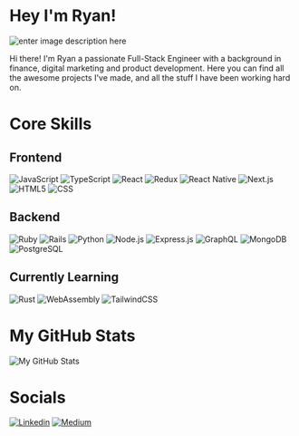 # Hey I'm Ryan!
![enter image description here](https://i.pinimg.com/originals/e4/26/70/e426702edf874b181aced1e2fa5c6cde.gif)

Hi there! I'm Ryan a passionate Full-Stack Engineer with a background in finance, digital marketing and product development. Here you can find all the awesome projects I've made, and all the stuff I have been working hard on. 

# Core Skills

## Frontend

![JavaScript](https://img.shields.io/badge/JavaScript-323330?style=for-the-badge&logo=javascript&logoColor=F7DF1E)
![TypeScript](	https://img.shields.io/badge/TypeScript-007ACC?style=for-the-badge&logo=typescript&logoColor=white)
![React](https://img.shields.io/badge/React-20232A?style=for-the-badge&logo=react&logoColor=61DAFB)
![Redux](https://img.shields.io/badge/Redux-593D88?style=for-the-badge&logo=redux&logoColor=white)
![React Native](https://img.shields.io/badge/React_Native-20232A?style=for-the-badge&logo=react&logoColor=61DAFB)
![Next.js](https://img.shields.io/badge/next.js-000000?style=for-the-badge&logo=nextdotjs&logoColor=white)
![HTML5](https://img.shields.io/badge/HTML5-E34F26?style=for-the-badge&logo=html5&logoColor=white)
![CSS](https://img.shields.io/badge/CSS3-1572B6?style=for-the-badge&logo=css3&logoColor=white)

## Backend

![Ruby](https://img.shields.io/badge/Ruby-CC342D?style=for-the-badge&logo=ruby&logoColor=white)
![Rails](https://img.shields.io/badge/Ruby_on_Rails-CC0000?style=for-the-badge&logo=ruby-on-rails&logoColor=white) 
![Python](https://img.shields.io/badge/Python-FFD43B?style=for-the-badge&logo=python&logoColor=darkgreen)
![Node.js](https://img.shields.io/badge/Node.js-339933?style=for-the-badge&logo=nodedotjs&logoColor=white)
![Express.js](https://img.shields.io/badge/Express.js-000000?style=for-the-badge&logo=express&logoColor=white)
![GraphQL](https://img.shields.io/badge/GraphQl-E10098?style=for-the-badge&logo=graphql&logoColor=white)
![MongoDB](https://img.shields.io/badge/MongoDB-4EA94B?style=for-the-badge&logo=mongodb&logoColor=white)
![PostgreSQL](https://img.shields.io/badge/PostgreSQL-316192?style=for-the-badge&logo=postgresql&logoColor=white)

## Currently Learning

![Rust](https://img.shields.io/badge/Rust-black?style=for-the-badge&logo=rust&logoColor=#E57324)
![WebAssembly](https://img.shields.io/badge/WebAssembly-654FF0?style=for-the-badge&logo=WebAssembly&logoColor=white)
![TailwindCSS](https://img.shields.io/badge/Tailwind_CSS-38B2AC?style=for-the-badge&logo=tailwind-css&logoColor=white)

# My GitHub Stats

![My GitHub Stats](https://github-readme-stats.vercel.app/api?username=ryanflynndev)

# Socials

[![Linkedin](https://img.shields.io/badge/LinkedIn-0077B5?style=for-the-badge&logo=linkedin&logoColor=white)](https://www.linkedin.com/in/ryanflynnofficial/)
[![Medium](https://img.shields.io/badge/Medium-12100E?style=for-the-badge&logo=medium&logoColor=white)](https://ryanflynndev.medium.com/)
